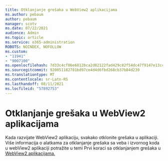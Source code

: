 ```yaml
---
title: Otklanjanje grešaka u WebView2 aplikacijama
ms.author: pebaum
author: pebaum
manager: scotv
ms.date: 07/22/2021
audience: Admin
ms.topic: article
ms.service: o365-administration
ROBOTS: NOINDEX, NOFOLLOW
ms.custom:
- "11941"
- "9007100"
ms.openlocfilehash: 7d33c4cf06e6812bca2d02122fad429c82f54dc47f9147e13cc57c7b1bff689f
ms.sourcegitcommit: 920051182781bd97ce4d4d6fbd268cb37b84d239
ms.translationtype: MT
ms.contentlocale: sr-Latn-RS
ms.lasthandoff: 08/11/2021
ms.locfileid: "57892753"
---
```

# <a name="debug-webview2-apps"></a>Otklanjanje grešaka u WebView2 aplikacijama

Kada razvijate WebView2 aplikaciju, svakako otklonite grešaka u aplikaciji. Više informacija o alatkama za otklanjanje grešaka sa veba i izvornog koda u webView2 aplikaciji potražite u temi Prvi koraci sa otklanjanjem grešaka u [WebView2 aplikacijama.](https://docs.microsoft.com/microsoft-edge/webview2/how-to/debug)